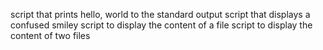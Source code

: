 script that prints hello, world to the standard output
script that displays a confused smiley
script to display the content of a file
script to display the content of two files
